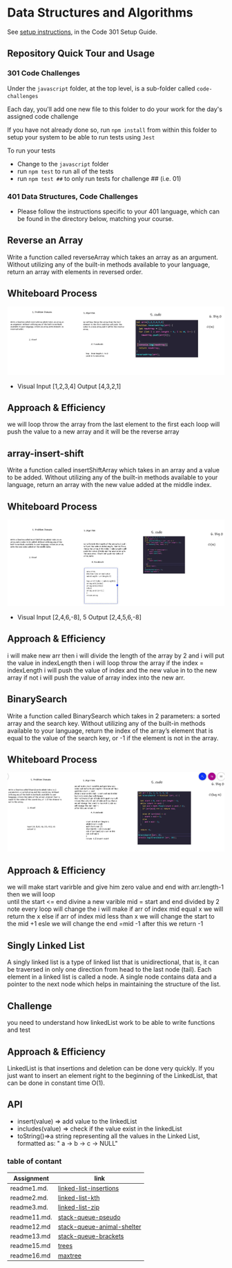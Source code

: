 # Data Structures and Algorithms

See [setup instructions](https://codefellows.github.io/setup-guide/code-301/3-code-challenges), in the Code 301 Setup Guide.

## Repository Quick Tour and Usage

### 301 Code Challenges

Under the `javascript` folder, at the top level, is a sub-folder called `code-challenges`

Each day, you'll add one new file to this folder to do your work for the day's assigned code challenge

If you have not already done so, run `npm install` from within this folder to setup your system to be able to run tests using `Jest`

To run your tests

- Change to the `javascript` folder
- run `npm test` to run all of the tests
- run `npm test ##` to only run tests for challenge ## (i.e. 01)

### 401 Data Structures, Code Challenges

* Please follow the instructions specific to your 401 language, which can be found in the directory below, matching your course.


## Reverse an Array
Write a function called reverseArray which takes an array as an argument. Without utilizing any of the built-in methods available to your language, return an array with elements in reversed order.

## Whiteboard Process
![array-reverse](./whiteBoard/array-reverse.JPG)
* Visual  Input [1,2,3,4]  	Output	[4,3,2,1]
## Approach & Efficiency
we will loop throw the array from the last element to the first each loop will push  the value to a new array and it will be the reverse array


## array-insert-shift
Write a function called insertShiftArray which takes in an array and a value to be added. Without utilizing any of the built-in methods available to your language, return an array with the new value added at the middle index.

## Whiteboard Process
![array-insert-shift](./whiteBoard/array-insert-shift.JPG)

* Visual  Input [2,4,6,-8], 5   	Output	[2,4,5,6,-8]

## Approach & Efficiency
i will make new arr then 
i will divide the length of the array by 2 and i will put the value in indexLength  then i will loop throw the array if the index = indexLength i will push the value of index and the new value in to the new array  if not i will push the value of array index  into the new arr. 


## BinarySearch 
Write a function called BinarySearch which takes in 2 parameters: a sorted array and the search key. Without utilizing any of the built-in methods available to your language, return the index of the array’s element that is equal to the value of the search key, or -1 if the element is not in the array.
## Whiteboard Process

![array-insert-shift](./whiteBoard/BinarySearch.JPG)



## Approach & Efficiency

we will make start varirble and give him zero value and end with arr.length-1 then we will loop  
until the start <= end 
divine a new varible mid = start and end divided by 2 note every loop will change
the i will make if arr of index mid equal x we will return the x else if  arr of index mid less than x we will change the start to the mid +1 esle we will change the end =mid -1
after this we return -1


## Singly Linked List
A singly linked list is a type of linked list that is unidirectional, that is, it can be traversed in only one direction from head to the last node (tail). Each element in a linked list is called a node. A single node contains data and a pointer to the next node which helps in maintaining the structure of the list.

## Challenge

you need to understand how linkedList work to be able to write functions and test

## Approach & Efficiency

LinkedList is that insertions and deletion can be done very quickly.
If you just want to insert an element right to the beginning of the LinkedList, that can be done in constant time O(1).

 
## API
* insert(value) => add value to the linkedList
* includes(value) => check if the value exist in the linkedList
* toString()=>a string representing all the values in the Linked List, formatted as:
"  a  ->  b  ->  c  -> NULL"

 
 ### table of contant


|  Assignment    |    link                                                                       |
| -----------    | ----------------                                                              |
|  readme1.md.   |[linked-list-insertions](javascript/linked-list-insertions/readme1.md)         |
|  readme2.md.   |[linked-list-kth](javascript/linked-list-kth/readme2.md)                       |
|  readme3.md.   |[linked-list-zip](javascript/linked-list-zip/readme3.md)                       |
|  readme11.md.  |[stack-queue-pseudo](javascript/stack-queue-pseudo/readme11.md)                |
|  readme12.md   |[stack-queue-animal-shelter](javascript/stack-queue-animal-shelter/readme12.md)|
|  readme13.md   |[stack-queue-brackets](javascript/stack-queue-brackets/readme13.md)|
|  readme15.md   |[trees](javascript/trees/readme15.md)|
|  readme16.md   |[maxtree](javascript/maxtree/trees/readme16.md)|



